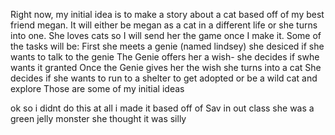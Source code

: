 Right now, my initial idea is to make a story about a cat based off of my best friend megan. 
It will either be megan as a cat in a different life or she turns into one. She loves cats so I will send her the game once I make it.
Some of the tasks will be:
First she meets a genie (named lindsey) she desiced if she wants to talk to the genie 
The Genie offers her a wish- she decides if swhe wants it granted 
Once the Genie gives her the wish she turns into a cat 
She decides if she wants to run to a shelter to get adopted or be a wild cat and explore 
Those are some of my initial ideas


ok so i didnt do this at all i made it based off of Sav in out class she was a green jelly monster she thought it was silly
